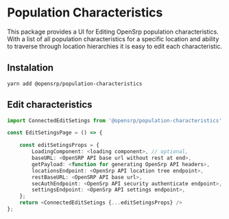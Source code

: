 # Population Characteristics

This package provides a UI for Editing OpenSrp population characteristics.
With a list of all population characteristics for a specific location and ability to traverse through location hierarchies it is easy to edit each characteristic.

## Instalation

```node
yarn add @opensrp/population-characteristics
```

## Edit characteristics

```typescript
import ConnectedEditSetings from '@opensrp/population-characteristics'

const EditSetingsPage = () => {

    const editSetingsProps = {
        LoadingComponent: <loading component>, // optional,
        baseURL: <OpenSRP API base url without rest at end>,
        getPayload: <function for generating OpenSrp API headers>,
        locationsEndpoint: <OpenSrp API location tree endpoint>,
        restBaseURL: <OpenSRP API base url>,
        secAuthEndpoint: <OpenSrp API security authenticate endpoint>,
        settingsEndpoint: <OpenSrp API settings endpoint>,
    };
    return <ConnectedEditSetings {...editSetingsProps} />
};
```
